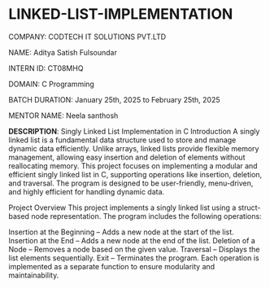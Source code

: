 # LINKED-LIST-IMPLEMENTATION

COMPANY: CODTECH IT SOLUTIONS PVT.LTD

NAME: Aditya Satish Fulsoundar

INTERN ID: CT08MHQ

DOMAIN: C Programming

BATCH DURATION: January 25th, 2025 to February 25th, 2025

MENTOR NAME: Neela santhosh

**DESCRIPTION**:
Singly Linked List Implementation in C
Introduction
A singly linked list is a fundamental data structure used to store and manage dynamic data efficiently. Unlike arrays, linked lists provide flexible memory management, allowing easy insertion and deletion of elements without reallocating memory. This project focuses on implementing a modular and efficient singly linked list in C, supporting operations like insertion, deletion, and traversal. The program is designed to be user-friendly, menu-driven, and highly efficient for handling dynamic data.

Project Overview
This project implements a singly linked list using a struct-based node representation. The program includes the following operations:

Insertion at the Beginning – Adds a new node at the start of the list.
Insertion at the End – Adds a new node at the end of the list.
Deletion of a Node – Removes a node based on the given value.
Traversal – Displays the list elements sequentially.
Exit – Terminates the program.
Each operation is implemented as a separate function to ensure modularity and maintainability.

